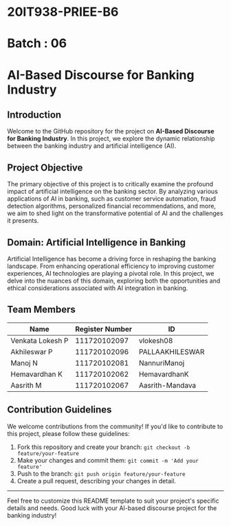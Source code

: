 # 20IT938-PRIEE-B6
# Batch : 06
# AI-Based Discourse for Banking Industry

## Introduction
Welcome to the GitHub repository for the project on **AI-Based Discourse for Banking Industry**. In this project, we explore the dynamic relationship between the banking industry and artificial intelligence (AI).

## Project Objective
The primary objective of this project is to critically examine the profound impact of artificial intelligence on the banking sector. By analyzing various applications of AI in banking, such as customer service automation, fraud detection algorithms, personalized financial recommendations, and more, we aim to shed light on the transformative potential of AI and the challenges it presents.

## Domain: Artificial Intelligence in Banking
Artificial Intelligence has become a driving force in reshaping the banking landscape. From enhancing operational efficiency to improving customer experiences, AI technologies are playing a pivotal role. In this project, we delve into the nuances of this domain, exploring both the opportunities and ethical considerations associated with AI integration in banking.

## Team Members
| Name                | Register Number   | ID                |
|---------------------|-------------------|-------------------|
| Venkata Lokesh P  | 111720102097 | vlokesh08              |
| Akhileswar P     | 111720102096 | PALLAAKHILESWAR              |
| Manoj N     | 111720102081 | NannuriManoj              |
| Hemavardhan K     | 111720102062 | HemavardhanK              |
| Aasrith M     | 111720102067 | Aasrith-Mandava              |


## Contribution Guidelines
We welcome contributions from the community! If you'd like to contribute to this project, please follow these guidelines:

1. Fork this repository and create your branch: `git checkout -b feature/your-feature`
2. Make your changes and commit them: `git commit -m 'Add your feature'`
3. Push to the branch: `git push origin feature/your-feature`
4. Create a pull request, describing your changes in detail.

---

Feel free to customize this README template to suit your project's specific details and needs. Good luck with your AI-based discourse project for the banking industry!

